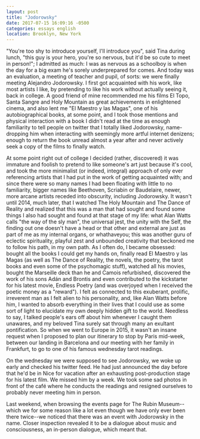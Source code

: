 ```yaml
---
layout: post
title: "Jodorowsky"
date: 2017-07-15 16:09:16 -0500
categories: essays english
location: Brooklyn, New York
---
```


"You're too shy to introduce yourself, I'll introduce you", said Tina during lunch, "this guy is your hero, you're so nervous, but it'd be so cute to meet in person!"; I admitted as much: I was as nervous as a schoolboy is when the day for a big exam he's sorely underprepared for comes. And today was an evaluation, a meeting of teacher and pupil, of sorts: we were finally meeting Alejandro Jodorowsky. 
I first got acquainted with his work, like most artists I like, by pretending to like his work without actually seeing it, back in college. A good friend of mine recommended me his films El Topo, Santa Sangre and Holy Mountain as great achievements in enlightened cinema, and also lent me "El Maestro y las Magas", one of his autobiographical books, at some point, and I took those mentions and physical interaction with a book I didn't read at the time as enough familiarity to tell people on twitter that I totally liked Jodorowsky, name-dropping him when interacting with seemingly more artful internet denizens; enough to return the book unread almost a year after and never actively seek a copy of the films to finally watch.

At some point right out of college I decided (rather, discovered) it was immature and foolish to pretend to like someone's art just because it's cool, and took the more minimalist (or indeed, integral) approach of only ever referencing artists that I had put in the work of getting acquainted with; and since there were so many names I had been floating with little to no familiarity, bigger names like Beethoven, Scriabin or Baudelaire, newer, more arcane artists receded into obscurity, including Jodorowsky. It wasn't until 2014, much later, that I watched The Holy Mountain and The Dance of Reality and realized that this was a man that had sought and found some things I also had sought and found at that stage of my life: what Alan Watts calls "the way of the sly man", the universal jest, the unity with the Self, the finding out one doesn't have a head or that other and external are just as part of me as my internal organs, or whathaveyou; this was another guru of eclectic spirituality, playful zest and unbounded creativity that beckoned me to follow his path, in my own path. As I often do, I became obsessed: bought all the books I could get my hands on, finally read El Maestro y las Magas (as well as The Dance of Reality, the novels, the poetry, the tarot books and even some of the psychomagic stuff), watched all his movies, bought the Marseille deck than he and Camois refurbished, discovered the work of his sons Adán and Brontis and even contributed to the kickstarter for his latest movie, Endless Poetry (and was overjoyed when I received the poetic money as a "reward"). I felt as connected to this exuberant, prolific, irreverent man as I felt alien to his personality, and, like Alan Watts before him, I wanted to absorb everything in their lives that I could use as some sort of light to elucidate my own deeply hidden gift to the world. Needless to say, I talked people's ears off about him whenever I caught them unawares, and my beloved Tina surely sat through many an exultant pontification. So when we went to Europe in 2015, it wasn't an insane request when I proposed to plan our itinerary to stop by Paris mid-week, between our landing in Barcelona and our meeting with her family in Frankfurt, to go to one of his famous wednesday tarot readings. 

On the wednesday we were supposed to see Jodorowsky, we woke up early and checked his twitter feed. He had just announced the day before that he'd be in Nice for vacation after an exhausting post-production stage for his latest film. We missed him by a week. We took some sad photos in front of the café where he conducts the readings and resigned ourselves to probably never meeting him in person.

Last weekend, when browsing the events page for The Rubin Museum--which we for some reason like a lot even though we have only ever been there twice--we noticed that there was an event with Jodorowsky in the name. Closer inspection revealed it to be a dialogue about music and consciousness, an in-person dialogue, which meant that.
